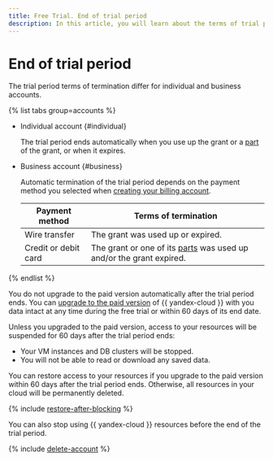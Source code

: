 ```yaml
---
title: Free Trial. End of trial period
description: In this article, you will learn about the terms of trial period termination for individual and business accounts.
---
```


# End of trial period

The trial period terms of termination differ for individual and business accounts.


{% list tabs group=accounts %}

 - Individual account {#individual}
  
   The trial period ends automatically when you use up the grant or a [part](usage-grant.md) of the grant, or when it expires.

 - Business account {#business}
  
   Automatic termination of the trial period depends on the payment method you selected when [creating your billing account](../../billing/quickstart/index.md). 
   
   Payment method | Terms of termination
   ----- | -----  
   Wire transfer | The grant was used up or expired.
   Credit or debit card  | The grant or one of its [parts](usage-grant.md) was used up and/or the grant expired.
   
{% endlist %}

You do not upgrade to the paid version automatically after the trial period ends. You can [upgrade to the paid version](upgrade-to-paid.md) of {{ yandex-cloud }} with you data intact at any time during the free trial or within 60 days of its end date.

Unless you upgraded to the paid version, access to your resources will be suspended for 60 days after the trial period ends:
* Your VM instances and DB clusters will be stopped.
* You will not be able to read or download any saved data.

You can restore access to your resources if you upgrade to the paid version within 60 days after the trial period ends. Otherwise, all resources in your cloud will be permanently deleted.

{% include [restore-after-blocking](../../_includes/restore-after-blocking.md) %}

You can also stop using {{ yandex-cloud }} resources before the end of the trial period. 

{% include [delete-account](../../_includes/billing/billing-delete-account.md) %}
